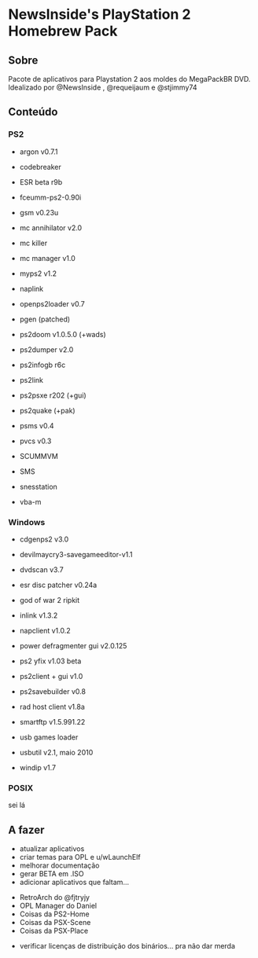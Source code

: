 # NewsInside's PlayStation 2 Homebrew Pack

## Sobre

Pacote de aplicativos para Playstation 2 aos moldes do MegaPackBR DVD.
Idealizado por @NewsInside , @requeijaum e @stjimmy74


## Conteúdo

### PS2

- argon v0.7.1

- codebreaker

- ESR beta r9b

- fceumm-ps2-0.90i

- gsm v0.23u

- mc annihilator v2.0

- mc killer

- mc manager v1.0

- myps2 v1.2

- naplink

- openps2loader v0.7

- pgen (patched)

- ps2doom v1.0.5.0 (+wads)

- ps2dumper v2.0

- ps2infogb r6c

- ps2link

- ps2psxe r202 (+gui)

- ps2quake (+pak)

- psms v0.4

- pvcs v0.3

- SCUMMVM

- SMS

- snesstation

- vba-m

### Windows

- cdgenps2 v3.0

- devilmaycry3-savegameeditor-v1.1

- dvdscan v3.7

- esr disc patcher v0.24a

- god of war 2 ripkit

- inlink v1.3.2

- napclient v1.0.2

- power defragmenter gui v2.0.125

- ps2 yfix v1.03 beta

- ps2client + gui v1.0

- ps2savebuilder v0.8

- rad host client v1.8a

- smartftp v1.5.991.22

- usb games loader

- usbutil v2.1, maio 2010

- windip v1.7

### POSIX

sei lá


## A fazer

- atualizar aplicativos
- criar temas para OPL e u/wLaunchElf
- melhorar documentação
- gerar BETA em .ISO
- adicionar aplicativos que faltam...
* RetroArch do @fjtryjy
* OPL Manager do Daniel
* Coisas da PS2-Home
* Coisas da PSX-Scene
* Coisas da PSX-Place	
	
	
- verificar licenças de distribuição dos binários... pra não dar merda

	
